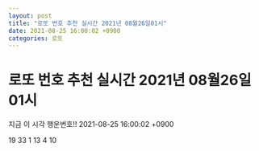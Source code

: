 ```yaml
---
layout: post
title: "로또 번호 추천 실시간 2021년 08월26일01시"
date: 2021-08-25 16:00:02 +0900
categories: 로또
---
```


# 로또 번호 추천 실시간 2021년 08월26일01시

지금 이 시각 행운번호!! 2021-08-25 16:00:02 +0900

 19  33  1  13  4  10 

